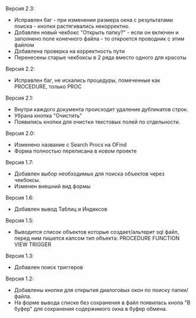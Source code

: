 Версия 2.3:
- Исправлен баг - при изменении размера окна с результатами поиска - кнопки растягивались некорректно.
- Добавлен новый чекбокс "Открыть папку?" - если он включен и заполнено поле конечного файла - то откроется проводник с этим файлом
- Добавлена проверка на корректность пути
- Перенесены старые чекбоксы в 2 ряда вместо одного для красоты

Версия 2.2:

- Исправлен баг, не искались процедуры, помеченные как PROCEDURE, только PROC

Версия 2.1:
- Внутри каждого документа происходит удаление дубликатов строк.
- Убрана кнопка "Очистить"
- Появились кнопки для очистки текстовых полей по отдельности.

Версия 2.0:
- Изменено название с Search Procs на OFind
- Форма полностью переписана в новом проекте

Версия 1.7:
- Добавлен выбор необходимых для поиска объектов через чекбоксы. 
- Изменен внешний вид формы

Версия 1.6:
- Добавлен вывод Таблиц и Индексов

Версия 1.5:
- Выводится список объектов которые создает/альтерит sql файл, перед ним пишется капсом тип объекта:
  PROCEDURE
  FUNCTION
  VIEW
  TRIGGER
  
 Версия 1.3:
 - Добавлен поиск триггеров
 
 Версия 1.2:
 - Добавлены кнопки для открытия диалоговых окон по поиску папки/файла.
 - На форме вывода списке без сохранения в файл появилась кнопа "В буфер" для сохранения содержимого окна в буфер обмена.
